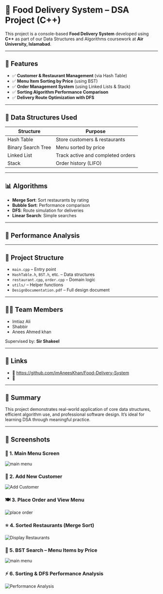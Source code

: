 # 🍔 Food Delivery System – DSA Project (C++)

This project is a console-based **Food Delivery System** developed using **C++** as part of our Data Structures and Algorithms coursework at **Air University, Islamabad**.

---

## 📌 Features

- ✅ **Customer & Restaurant Management** (via Hash Table)
- ✅ **Menu Item Sorting by Price** (using BST)
- ✅ **Order Management System** (using Linked Lists & Stack)
- ✅ **Sorting Algorithm Performance Comparison**
- ✅ **Delivery Route Optimization with DFS**

---

## 🔧 Data Structures Used

| Structure         | Purpose                                   |
|------------------|-------------------------------------------|
| Hash Table       | Store customers & restaurants             |
| Binary Search Tree | Menu sorted by price                    |
| Linked List       | Track active and completed orders        |
| Stack             | Order history (LIFO)                     |

---

## 📊 Algorithms

- **Merge Sort**: Sort restaurants by rating
- **Bubble Sort**: Performance comparison
- **DFS**: Route simulation for deliveries
- **Linear Search**: Simple searches

---

## 🔬 Performance Analysis


---

## 📁 Project Structure

- `main.cpp` – Entry point
- `HashTable.h`, `BST.h`, etc. – Data structures
- `restaurant.cpp`, `order.cpp` – Domain logic
- `utils/` – Helper functions
- `DesignDocumentation.pdf` – Full design document

---

## 👨‍💻 Team Members

- Imtiaz Ali  
- Shabbir  
- Anees Ahmed khan

Supervised by: **Sir Shakeel**

---

## 🔗 Links

- 📁 https://github.com/imAneesKhan/Food-Delivery-System
- 🔗  

---

## 📌 Summary

This project demonstrates real-world application of core data structures, efficient algorithm use, and professional software design. It’s ideal for learning DSA through meaningful practice.

---

## 📸 Screenshots

### 📌 1. Main Menu Screen
![main menu](https://github.com/user-attachments/assets/8d2d4391-b924-441e-8dd9-478bc46e7e2a)


### 👤 2. Add New Customer

![Add Customer](https://github.com/user-attachments/assets/d98440b1-fe9b-43d9-ab4d-980df9331cd6)

### 🍽️ 3. Place Order and View Menu

![place order](https://github.com/user-attachments/assets/b41868a7-1d62-4311-baf7-8e5ae2b412ca)

### ⭐ 4. Sorted Restaurants (Merge Sort)
![Display Restaurants](https://github.com/user-attachments/assets/45326dd8-eb4a-443a-89d5-1c91e3717261)


### 🍕 5. BST Search – Menu Items by Price
![main menu](https://github.com/user-attachments/assets/ccdd9fc6-10a0-48ec-a2d8-07cd97e54d7f)


### ⚡ 6. Sorting & DFS Performance Analysis
![Performance Analysis](https://github.com/user-attachments/assets/bc23c033-ec96-4b55-98f4-2d309ed21e85)

